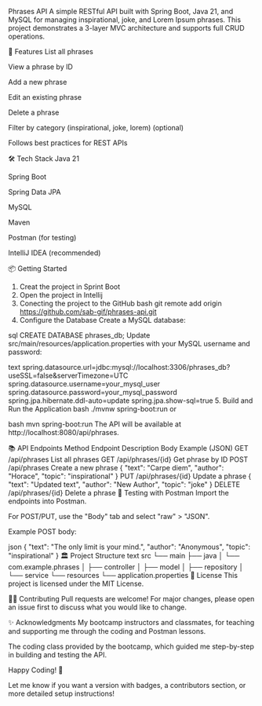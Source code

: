 Phrases API
A simple RESTful API built with Spring Boot, Java 21, and MySQL for managing inspirational, joke, and Lorem Ipsum phrases. This project demonstrates a 3-layer MVC architecture and supports full CRUD operations.

🚀 Features
List all phrases

View a phrase by ID

Add a new phrase

Edit an existing phrase

Delete a phrase

Filter by category (inspirational, joke, lorem) (optional)

Follows best practices for REST APIs

🛠️ Tech Stack
Java 21

Spring Boot

Spring Data JPA

MySQL

Maven

Postman (for testing)

IntelliJ IDEA (recommended)

📦 Getting Started
1. Creat the project in Sprint Boot
2. Open the project in Intellij
3. Conecting the project to the GitHub
   bash
   git remote add origin https://github.com/sab-gif/phrases-api.git
4. Configure the Database
   Create a MySQL database:

sql
CREATE DATABASE phrases_db;
Update src/main/resources/application.properties with your MySQL username and password:

text
spring.datasource.url=jdbc:mysql://localhost:3306/phrases_db?useSSL=false&serverTimezone=UTC
spring.datasource.username=your_mysql_user
spring.datasource.password=your_mysql_password
spring.jpa.hibernate.ddl-auto=update
spring.jpa.show-sql=true
5. Build and Run the Application
   bash
   ./mvnw spring-boot:run
   or

bash
mvn spring-boot:run
The API will be available at http://localhost:8080/api/phrases.

📚 API Endpoints
Method	Endpoint	Description	Body Example (JSON)
GET	/api/phrases	List all phrases
GET	/api/phrases/{id}	Get phrase by ID
POST	/api/phrases	Create a new phrase	{ "text": "Carpe diem", "author": "Horace", "topic": "inspirational" }
PUT	/api/phrases/{id}	Update a phrase	{ "text": "Updated text", "author": "New Author", "topic": "joke" }
DELETE	/api/phrases/{id}	Delete a phrase
🧪 Testing with Postman
Import the endpoints into Postman.

For POST/PUT, use the "Body" tab and select "raw" > "JSON".

Example POST body:

json
{
"text": "The only limit is your mind.",
"author": "Anonymous",
"topic": "inspirational"
}
🏛️ Project Structure
text
src
└── main
├── java
│   └── com.example.phrases
│       ├── controller
│       ├── model
│       ├── repository
│       └── service
└── resources
└── application.properties
📄 License
This project is licensed under the MIT License.

🙋‍♀️ Contributing
Pull requests are welcome! For major changes, please open an issue first to discuss what you would like to change.

✨ Acknowledgments
My bootcamp instructors and classmates, for teaching and supporting me through the coding and Postman lessons.

The coding class provided by the bootcamp, which guided me step-by-step in building and testing the API.

Happy Coding! 🚀

Let me know if you want a version with badges, a contributors section, or more detailed setup instructions!